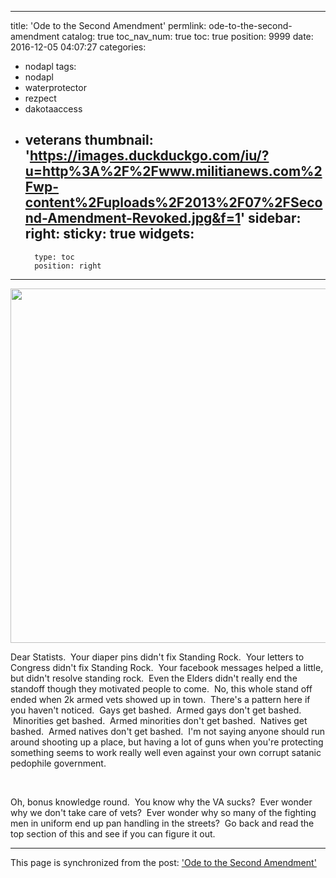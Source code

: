 
---
title: 'Ode to the Second Amendment'
permlink: ode-to-the-second-amendment
catalog: true
toc_nav_num: true
toc: true
position: 9999
date: 2016-12-05 04:07:27
categories:
- nodapl
tags:
- nodapl
- waterprotector
- rezpect
- dakotaaccess
- veterans
thumbnail: 'https://images.duckduckgo.com/iu/?u=http%3A%2F%2Fwww.militianews.com%2Fwp-content%2Fuploads%2F2013%2F07%2FSecond-Amendment-Revoked.jpg&f=1'
sidebar:
    right:
        sticky: true
widgets:
    -
        type: toc
        position: right
---


<html>
<p><img src="https://images.duckduckgo.com/iu/?u=http%3A%2F%2Fwww.militianews.com%2Fwp-content%2Fuploads%2F2013%2F07%2FSecond-Amendment-Revoked.jpg&amp;f=1" width="750" height="567"/></p>
<p>Dear Statists. &nbsp;Your diaper pins didn't fix Standing Rock. &nbsp;Your letters to Congress didn't fix Standing Rock. &nbsp;Your facebook messages helped a little, but didn't resolve standing rock. &nbsp;Even the Elders didn't really end the standoff though they motivated people to come. &nbsp;No, this whole stand off ended when 2k armed vets showed up in town. &nbsp;There's a pattern here if you haven't noticed. &nbsp;Gays get bashed. &nbsp;Armed gays don't get bashed. &nbsp;Minorities get bashed. &nbsp;Armed minorities don't get bashed. &nbsp;Natives get bashed. &nbsp;Armed natives don't get bashed. &nbsp;I'm not saying anyone should run around shooting up a place, but having a lot of guns when you're protecting something seems to work really well even against your own corrupt satanic pedophile government.</p>
<p><br></p>
<p>Oh, bonus knowledge round. &nbsp;You know why the VA sucks? &nbsp;Ever wonder why we don't take care of vets? &nbsp;Ever wonder why so many of the fighting men in uniform end up pan handling in the streets? &nbsp;Go back and read the top section of this and see if you can figure it out.</p>
</html>

- - -

This page is synchronized from the post: ['Ode to the Second Amendment'](https://steemit.com/@aggroed/ode-to-the-second-amendment)
